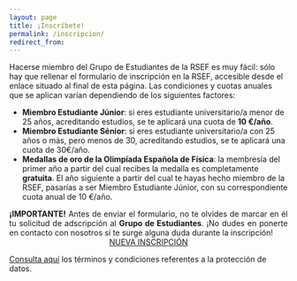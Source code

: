```yaml
---
layout: page
title: ¡Inscríbete!
permalink: /inscripcion/
redirect_from:
---
```


Hacerse miembro del Grupo de Estudiantes de la RSEF es muy fácil: sólo hay que rellenar el formulario de inscripción en la RSEF, accesible desde el enlace situado al final de esta página. Las condiciones y cuotas anuales que se aplican varían dependiendo de los siguientes factores:
<ul class="collection">
  <li class="collection-item">
    <strong>Miembro Estudiante Júnior</strong>: si eres estudiante universitario/a menor de 25 años, acreditando estudios, se te aplicará una cuota de <strong>10 €/año</strong>.
  </li>
  <li class="collection-item">
    <strong>Miembro Estudiante Sénior</strong>: si eres estudiante universitario/a con 25 años o más, pero menos de 30, acreditando estudios, se te aplicará una cuota de 30€/año.
  </li>
  <li class="collection-item">
    <strong>Medallas de oro de la Olimpíada Española de Física</strong>: la membresía del primer año a partir del cual recibes la medalla es completamente <strong>gratuita</strong>. El año siguiente a partir del cual te hayas hecho miembro de la RSEF, pasarías a ser Miembro Estudiante Júnior, con su correspondiente cuota anual de 10 €/año.
  </li>
</ul>
<div class="row">
  <div style="text-align:justify;">
    <strong>¡IMPORTANTE!</strong> Antes de enviar el formulario, no te olvides de marcar en él tu solicitud de adscripción al <strong>Grupo de Estudiantes</strong>. ¡No dudes en ponerte en contacto con nosotros si te surge alguna duda durante la inscripción!
  </div>
</div>

<div class="row">
	<div style="text-align:center;">
		<a class="waves-effect waves-light btn-large" href="https://rsef.es/area-de-miembros/formulario-de-inscripcion-en-la-rsef">NUEVA INSCRIPCIÓN</a>
  </div>
</div>

<a href="https://rsef.es/aviso-legal-y-politica-de-privacidad">Consulta aquí</a> los términos y condiciones referentes a la protección de datos.
